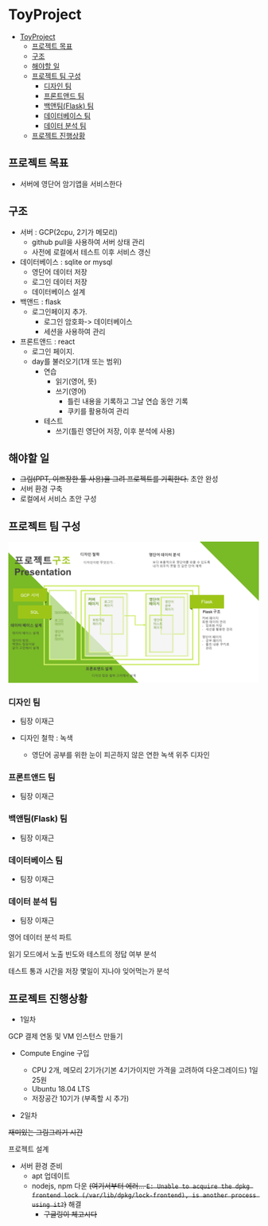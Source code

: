 # ToyProject

- [ToyProject](#toyproject)
  - [프로젝트 목표](#프로젝트-목표)
  - [구조](#구조)
  - [해야할 일](#해야할-일)
  - [프로젝트 팀 구성](#프로젝트-팀-구성)
    - [디자인 팀](#디자인-팀)
    - [프론트앤드 팀](#프론트앤드-팀)
    - [백앤팀(Flask) 팀](#백앤팀flask-팀)
    - [데이터베이스 팀](#데이터베이스-팀)
    - [데이터 분석 팀](#데이터-분석-팀)
  - [프로젝트 진행상황](#프로젝트-진행상황)

## 프로젝트 목표

- 서버에 영단어 암기앱을 서비스한다

## 구조

- 서버 : GCP(2cpu, 2기가 메모리)
  - github pull을 사용하여 서버 상태 관리
  - 사전에 로컬에서 테스트 이후 서비스 갱신
- 데이터베이스 : sqlite or mysql
  - 영단어 데이터 저장
  - 로그인 데이터 저장
  - 데이터베이스 설계
- 백앤드 : flask
  - 로그인페이지 추가.
    - 로그인 암호화-> 데이터베이스
    - 세션을 사용하여 관리
- 프론트앤드 : react
  - 로그인 페이지.
  - day를 불러오기(1개 또는 범위)
    - 연습
      - 읽기(영어, 뜻)
      - 쓰기(영어)
        - 틀린 내용을 기록하고 그날 연습 동안 기록
        - 쿠키를 활용하여 관리
    - 테스트
      - 쓰기(틀린 영단어 저장, 이후 분석에 사용)

## 해야할 일

- ~~그림(PPT, 이쁘장한 툴 사용)을 그려 프로젝트를 기획한다.~~ 초안 완성
- 서버 환경 구축
- 로컬에서 서비스 초안 구성

## 프로젝트 팀 구성

![회의내용](토이%20프로젝트.png)

### 디자인 팀

- 팀장 이재근

- 디자인 철학 : 녹색
  - 영단어 공부를 위한 눈이 피곤하지 않은 연한 녹색 위주 디자인

### 프론트앤드 팀

- 팀장 이재근

### 백앤팀(Flask) 팀

- 팀장 이재근

### 데이터베이스 팀

- 팀장 이재근

### 데이터 분석 팀

- 팀장 이재근

영어 데이터 분석 파트

읽기 모드에서 노출 빈도와 테스트의 정답 여부 분석

테스트 통과 시간을 저장 몇일이 지나야 잊어먹는가 분석

## 프로젝트 진행상황

- 1일차

GCP 결제 연동 및 VM 인스턴스 만들기

- Compute Engine 구입
  - CPU 2개, 메모리 2기가(기본 4기가이지만 가격을 고려하여 다운그레이드) 1일 25원
  - Ubuntu 18.04 LTS
  - 저장공간 10기가 (부족할 시 추가)

- 2일차

~~재미있는 그림그리기 시간~~

프로젝트 설계

- 서버 환경 준비
  - apt 업데이트
  - nodejs, npm 다운 ~~(여기서부터 에러...  `E: Unable to acquire the dpkg frontend lock (/var/lib/dpkg/lock-frontend), is another process using it?`)~~ 해결
    - ~~구글링이 체고시다~~
